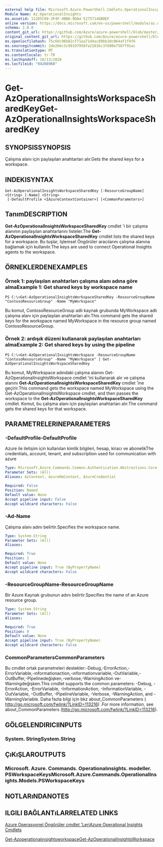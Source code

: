 ```yaml
---
external help file: Microsoft.Azure.PowerShell.Cmdlets.OperationalInsights.dll-Help.xml
Module Name: Az.OperationalInsights
ms.assetid: 112D5C69-3F4F-4BB6-9DA4-52757146B0EF
online version: https://docs.microsoft.com/en-us/powershell/module/az.operationalinsights/get-azoperationalinsightsworkspacesharedkey
schema: 2.0.0
content_git_url: https://github.com/Azure/azure-powershell/blob/master/src/OperationalInsights/OperationalInsights/help/Get-AzOperationalInsightsWorkspaceSharedKey.md
original_content_git_url: https://github.com/Azure/azure-powershell/blob/master/src/OperationalInsights/OperationalInsights/help/Get-AzOperationalInsightsWorkspaceSharedKey.md
ms.openlocfilehash: 75c69c96b82cf71aa71d4ac89bb10c064af1f4f6
ms.sourcegitcommit: 1de2b6c3c99197958fa2101bc37680e7507f91ac
ms.translationtype: MT
ms.contentlocale: tr-TR
ms.lasthandoff: 10/13/2020
ms.locfileid: "94266960"
---
```

# <span data-ttu-id="4064d-101">Get-AzOperationalInsightsWorkspaceSharedKey</span><span class="sxs-lookup"><span data-stu-id="4064d-101">Get-AzOperationalInsightsWorkspaceSharedKey</span></span>

## <span data-ttu-id="4064d-102">SYNOPSIS</span><span class="sxs-lookup"><span data-stu-id="4064d-102">SYNOPSIS</span></span>
<span data-ttu-id="4064d-103">Çalışma alanı için paylaşılan anahtarları alır.</span><span class="sxs-lookup"><span data-stu-id="4064d-103">Gets the shared keys for a workspace.</span></span>

## <span data-ttu-id="4064d-104">INDEKI</span><span class="sxs-lookup"><span data-stu-id="4064d-104">SYNTAX</span></span>

```
Get-AzOperationalInsightsWorkspaceSharedKey [-ResourceGroupName] <String> [-Name] <String>
 [-DefaultProfile <IAzureContextContainer>] [<CommonParameters>]
```

## <span data-ttu-id="4064d-105">Tanım</span><span class="sxs-lookup"><span data-stu-id="4064d-105">DESCRIPTION</span></span>
<span data-ttu-id="4064d-106">**Get-AzOperationalInsightsWorkspaceSharedKey** cmdlet 'i bir çalışma alanının paylaşılan anahtarlarını listeler.</span><span class="sxs-lookup"><span data-stu-id="4064d-106">The **Get-AzOperationalInsightsWorkspaceSharedKey** cmdlet lists the shared keys for a workspace.</span></span>
<span data-ttu-id="4064d-107">Bu tuşlar, Işlemsel Öngörüler aracılarını çalışma alanına bağlamak için kullanılır.</span><span class="sxs-lookup"><span data-stu-id="4064d-107">The keys are used to connect Operational Insights agents to the workspace.</span></span>

## <span data-ttu-id="4064d-108">ÖRNEKLERDEN</span><span class="sxs-lookup"><span data-stu-id="4064d-108">EXAMPLES</span></span>

### <span data-ttu-id="4064d-109">Örnek 1: paylaşılan anahtarları çalışma alanı adına göre alma</span><span class="sxs-lookup"><span data-stu-id="4064d-109">Example 1: Get shared keys by workspace name</span></span>
```
PS C:\>Get-AzOperationalInsightsWorkspaceSharedKey -ResourceGroupName "ContosoResourceGroup" -Name "MyWorkspace"
```

<span data-ttu-id="4064d-110">Bu komut, ContosoResourceGroup adlı kaynak grubunda MyWorkspace adlı çalışma alanı için paylaşılan anahtarları alır.</span><span class="sxs-lookup"><span data-stu-id="4064d-110">This command gets the shared keys for the workspace named MyWorkspace in the resource group named ContosoResourceGroup.</span></span>

### <span data-ttu-id="4064d-111">Örnek 2: ardışık düzeni kullanarak paylaşılan anahtarları alma</span><span class="sxs-lookup"><span data-stu-id="4064d-111">Example 2: Get shared keys by using the pipeline</span></span>
```
PS C:\>Get-AzOperationalInsightsWorkspace -ResourceGroupName "ContosoResourceGroup" -Name "MyWorkspace" | Get-AzOperationalInsightsWorkspaceSharedKey
```

<span data-ttu-id="4064d-112">Bu komut, MyWorkspace adındaki çalışma alanını Get-AzOperationalInsightsWorkspace cmdlet 'ini kullanarak alır ve çalışma alanını **Get-AzOperationalInsightsWorkspaceSharedKey** cmdlet 'ine geçirir.</span><span class="sxs-lookup"><span data-stu-id="4064d-112">This command gets the workspace named MyWorkspace using the Get-AzOperationalInsightsWorkspace cmdlet, and then passes the workspace to the **Get-AzOperationalInsightsWorkspaceSharedKey** cmdlet.</span></span>
<span data-ttu-id="4064d-113">Komut, bu çalışma alanı için paylaşılan anahtarları alır.</span><span class="sxs-lookup"><span data-stu-id="4064d-113">The command gets the shared keys for that workspace.</span></span>

## <span data-ttu-id="4064d-114">PARAMETRELERINE</span><span class="sxs-lookup"><span data-stu-id="4064d-114">PARAMETERS</span></span>

### <span data-ttu-id="4064d-115">-DefaultProfile</span><span class="sxs-lookup"><span data-stu-id="4064d-115">-DefaultProfile</span></span>
<span data-ttu-id="4064d-116">Azure ile iletişim için kullanılan kimlik bilgileri, hesap, kiracı ve abonelik</span><span class="sxs-lookup"><span data-stu-id="4064d-116">The credentials, account, tenant, and subscription used for communication with azure</span></span>

```yaml
Type: Microsoft.Azure.Commands.Common.Authentication.Abstractions.Core.IAzureContextContainer
Parameter Sets: (All)
Aliases: AzContext, AzureRmContext, AzureCredential

Required: False
Position: Named
Default value: None
Accept pipeline input: False
Accept wildcard characters: False
```

### <span data-ttu-id="4064d-117">-Ad</span><span class="sxs-lookup"><span data-stu-id="4064d-117">-Name</span></span>
<span data-ttu-id="4064d-118">Çalışma alanı adını belirtir.</span><span class="sxs-lookup"><span data-stu-id="4064d-118">Specifies the workspace name.</span></span>

```yaml
Type: System.String
Parameter Sets: (All)
Aliases:

Required: True
Position: 1
Default value: None
Accept pipeline input: True (ByPropertyName)
Accept wildcard characters: False
```

### <span data-ttu-id="4064d-119">-ResourceGroupName</span><span class="sxs-lookup"><span data-stu-id="4064d-119">-ResourceGroupName</span></span>
<span data-ttu-id="4064d-120">Bir Azure Kaynak grubunun adını belirtir.</span><span class="sxs-lookup"><span data-stu-id="4064d-120">Specifies the name of an Azure resource group.</span></span>

```yaml
Type: System.String
Parameter Sets: (All)
Aliases:

Required: True
Position: 0
Default value: None
Accept pipeline input: True (ByPropertyName)
Accept wildcard characters: False
```

### <span data-ttu-id="4064d-121">CommonParameters</span><span class="sxs-lookup"><span data-stu-id="4064d-121">CommonParameters</span></span>
<span data-ttu-id="4064d-122">Bu cmdlet ortak parametreleri destekler:-Debug,-ErrorAction,-ErrorVariable,-ınformationaction,-ınformationvariable,-OutVariable,-OutBuffer,-Pipelinedeğişken,-verbose,-WarningAction ve-Warningdeğişken.</span><span class="sxs-lookup"><span data-stu-id="4064d-122">This cmdlet supports the common parameters: -Debug, -ErrorAction, -ErrorVariable, -InformationAction, -InformationVariable, -OutVariable, -OutBuffer, -PipelineVariable, -Verbose, -WarningAction, and -WarningVariable.</span></span> <span data-ttu-id="4064d-123">Daha fazla bilgi için bkz about_CommonParameters ( http://go.microsoft.com/fwlink/?LinkID=113216) .</span><span class="sxs-lookup"><span data-stu-id="4064d-123">For more information, see about_CommonParameters (http://go.microsoft.com/fwlink/?LinkID=113216).</span></span>

## <span data-ttu-id="4064d-124">GÖLGELENDIRICI</span><span class="sxs-lookup"><span data-stu-id="4064d-124">INPUTS</span></span>

### <span data-ttu-id="4064d-125">System. String</span><span class="sxs-lookup"><span data-stu-id="4064d-125">System.String</span></span>

## <span data-ttu-id="4064d-126">ÇıKıŞLAR</span><span class="sxs-lookup"><span data-stu-id="4064d-126">OUTPUTS</span></span>

### <span data-ttu-id="4064d-127">Microsoft. Azure. Commands. Operationalınsights. modeller. PSWorkspaceKeys</span><span class="sxs-lookup"><span data-stu-id="4064d-127">Microsoft.Azure.Commands.OperationalInsights.Models.PSWorkspaceKeys</span></span>

## <span data-ttu-id="4064d-128">NOTLARıNDA</span><span class="sxs-lookup"><span data-stu-id="4064d-128">NOTES</span></span>

## <span data-ttu-id="4064d-129">ILGILI BAĞLANTıLAR</span><span class="sxs-lookup"><span data-stu-id="4064d-129">RELATED LINKS</span></span>

[<span data-ttu-id="4064d-130">Azure Operasyonel Öngörüler cmdlet 'Leri</span><span class="sxs-lookup"><span data-stu-id="4064d-130">Azure Operational Insights Cmdlets</span></span>](./Az.OperationalInsights.md)

[<span data-ttu-id="4064d-131">Get-Azoperationalınsightsworkspace</span><span class="sxs-lookup"><span data-stu-id="4064d-131">Get-AzOperationalInsightsWorkspace</span></span>](./Get-AzOperationalInsightsWorkspace.md)



